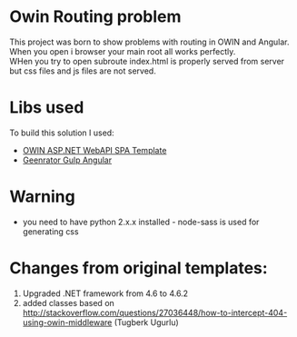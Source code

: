 ﻿# Owin Routing problem
This project was born to show problems with routing in OWIN and Angular.  
When you open i browser your main root all works perfectly.  
WHen you try to open subroute index.html is properly served from server but css files and js files are not served.


# Libs used

To build this solution I used:
-  [OWIN ASP.NET WebAPI SPA Template](https://marketplace.visualstudio.com/items?itemName=OliverLohmann-MSFT.OWINASPNETWebAPISPATemplate)
-  [Geenrator Gulp Angular](https://github.com/Swiip/generator-gulp-angular)

# Warning
-  you need to have python 2.x.x installed - node-sass is used for generating css

# Changes from original templates:  
1. Upgraded .NET framework from 4.6 to 4.6.2
2. added classes based on http://stackoverflow.com/questions/27036448/how-to-intercept-404-using-owin-middleware (Tugberk Ugurlu)

 